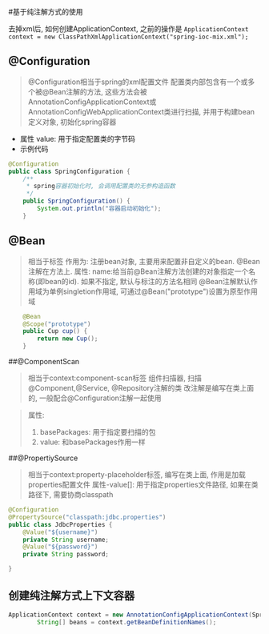 #基于纯注解方式的使用

去掉xml后, 如何创建ApplicationContext, 之前的操作是
`ApplicationContext context = new ClassPathXmlApplicationContext("spring-ioc-mix.xml");`

## @Configuration
> @Configuration相当于spring的xml配置文件
> 配置类内部包含有一个或多个被@Bean注解的方法, 这些方法会被AnnotationConfigApplicationContext或
> AnnotationConfigWebApplicationContext类进行扫描, 并用于构建bean定义对象, 初始化spring容器

- 属性
    value: 用于指定配置类的字节码
- 示例代码  
```java
@Configuration
public class SpringConfiguration {
    /**
     * spring容器初始化时, 会调用配置类的无参构造函数
     */
    public SpringConfiguration() {
        System.out.println("容器启动初始化");
    }
```

## @Bean
> 相当于<bean>标签
> 作用为: 注册bean对象, 主要用来配置非自定义的bean.
> @Bean注解在方法上.
> 属性: name:给当前@Bean注解方法创建的对象指定一个名称(即bean的id). 如果不指定, 默认与标注的方法名相同
> @Bean注解默认作用域为单例singletion作用域, 可通过@Bean("prototype")设置为原型作用域
```java
    @Bean
    @Scope("prototype")
    public Cup cup() {
        return new Cup();
    }
```

##@ComponentScan
> 相当于context:component-scan标签
> 组件扫描器, 扫描@Component,@Service, @Repository注解的类
> 改注解是编写在类上面的, 一般配合@Configuration注解一起使用

> 属性: 
> 1. basePackages: 用于指定要扫描的包
> 2. value: 和basePackages作用一样

##@PropertiySource
> 相当于context:property-placeholder标签, 编写在类上面, 作用是加载properties配置文件
> 属性-value[]: 用于指定properties文件路径, 如果在类路径下, 需要协商classpath
```java
@Configuration
@PropertySource("classpath:jdbc.properties")
public class JdbcProperties {
    @Value("${username}")
    private String username;
    @Value("${password}")
    private String password;

}
```

## 创建纯注解方式上下文容器
```java
ApplicationContext context = new AnnotationConfigApplicationContext(SpringConfiguration.class);
        String[] beans = context.getBeanDefinitionNames();
```